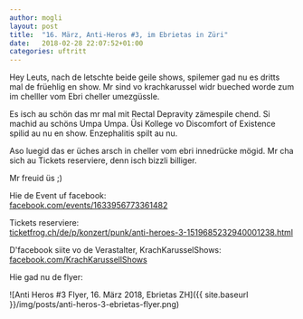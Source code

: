 ```yaml
---
author: mogli
layout: post
title:  "16. März, Anti-Heros #3, im Ebrietas in Züri"
date:   2018-02-28 22:07:52+01:00
categories: uftritt
---
```


Hey Leuts, nach de letschte beide geile shows, spilemer gad nu es dritts mal de früehlig en show. Mr sind vo krachkarussel widr bueched worde zum im chelller vom Ebri cheller umezgüssle.

Es isch au schön das mr mal mit Rectal Depravity zämespile chend. Si machid au schöns Umpa Umpa. Üsi Kollege vo Discomfort of Existence spilid au nu en show. Enzephalitis spilt au nu.

Aso luegid das er üches arsch in cheller vom ebri innedrücke mögid. Mr cha sich au Tickets reserviere, denn isch bizzli billiger.

Mr freuid üs ;)

Hie de Event uf facebook:  
[facebook.com/events/1633956773361482](https://www.facebook.com/events/1633956773361482/)

Tickets reserviere:  
[ticketfrog.ch/de/p/konzert/punk/anti-heroes-3-1519685232940001238.html](https://ticketfrog.ch/de/p/konzert/punk/anti-heroes-3-1519685232940001238.html)

D'facebook siite vo de Verastalter, KrachKarusselShows:  
[facebook.com/KrachKarussellShows](https://www.facebook.com/KrachKarussellShows)

Hie gad nu de flyer:

![Anti Heros #3 Flyer, 16. März 2018, Ebrietas ZH]({{ site.baseurl }}/img/posts/anti-heros-3-ebrietas-flyer.png)
